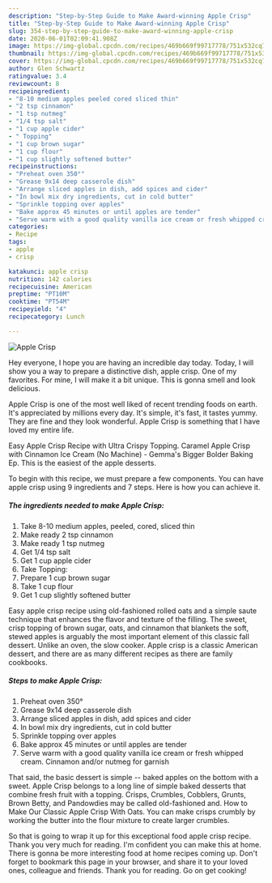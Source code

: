 ```yaml
---
description: "Step-by-Step Guide to Make Award-winning Apple Crisp"
title: "Step-by-Step Guide to Make Award-winning Apple Crisp"
slug: 354-step-by-step-guide-to-make-award-winning-apple-crisp
date: 2020-06-01T02:09:41.908Z
image: https://img-global.cpcdn.com/recipes/469b669f99717778/751x532cq70/apple-crisp-recipe-main-photo.jpg
thumbnail: https://img-global.cpcdn.com/recipes/469b669f99717778/751x532cq70/apple-crisp-recipe-main-photo.jpg
cover: https://img-global.cpcdn.com/recipes/469b669f99717778/751x532cq70/apple-crisp-recipe-main-photo.jpg
author: Glen Schwartz
ratingvalue: 3.4
reviewcount: 8
recipeingredient:
- "8-10 medium apples peeled cored sliced thin"
- "2 tsp cinnamon"
- "1 tsp nutmeg"
- "1/4 tsp salt"
- "1 cup apple cider"
- " Topping"
- "1 cup brown sugar"
- "1 cup flour"
- "1 cup slightly softened butter"
recipeinstructions:
- "Preheat oven 350°"
- "Grease 9x14 deep casserole dish"
- "Arrange sliced apples in dish, add spices and cider"
- "In bowl mix dry ingredients, cut in cold butter"
- "Sprinkle topping over apples"
- "Bake approx 45 minutes or until apples are tender"
- "Serve warm with a good quality vanilla ice cream or fresh whipped cream. Cinnamon and/or nutmeg for garnish"
categories:
- Recipe
tags:
- apple
- crisp

katakunci: apple crisp 
nutrition: 142 calories
recipecuisine: American
preptime: "PT10M"
cooktime: "PT54M"
recipeyield: "4"
recipecategory: Lunch

---
```



![Apple Crisp](https://img-global.cpcdn.com/recipes/469b669f99717778/751x532cq70/apple-crisp-recipe-main-photo.jpg)

Hey everyone, I hope you are having an incredible day today. Today, I will show you a way to prepare a distinctive dish, apple crisp. One of my favorites. For mine, I will make it a bit unique. This is gonna smell and look delicious.

Apple Crisp is one of the most well liked of recent trending foods on earth. It's appreciated by millions every day. It's simple, it's fast, it tastes yummy. They are fine and they look wonderful. Apple Crisp is something that I have loved my entire life.

Easy Apple Crisp Recipe with Ultra Crispy Topping. Caramel Apple Crisp with Cinnamon Ice Cream (No Machine) - Gemma&#39;s Bigger Bolder Baking Ep. This is the easiest of the apple desserts.


To begin with this recipe, we must prepare a few components. You can have apple crisp using 9 ingredients and 7 steps. Here is how you can achieve it.

##### The ingredients needed to make Apple Crisp:

1. Take 8-10 medium apples, peeled, cored, sliced thin
1. Make ready 2 tsp cinnamon
1. Make ready 1 tsp nutmeg
1. Get 1/4 tsp salt
1. Get 1 cup apple cider
1. Take  Topping:
1. Prepare 1 cup brown sugar
1. Take 1 cup flour
1. Get 1 cup slightly softened butter


Easy apple crisp recipe using old-fashioned rolled oats and a simple saute technique that enhances the flavor and texture of the filling. The sweet, crisp topping of brown sugar, oats, and cinnamon that blankets the soft, stewed apples is arguably the most important element of this classic fall dessert. Unlike an oven, the slow cooker. Apple crisp is a classic American dessert, and there are as many different recipes as there are family cookbooks. 

##### Steps to make Apple Crisp:

1. Preheat oven 350°
1. Grease 9x14 deep casserole dish
1. Arrange sliced apples in dish, add spices and cider
1. In bowl mix dry ingredients, cut in cold butter
1. Sprinkle topping over apples
1. Bake approx 45 minutes or until apples are tender
1. Serve warm with a good quality vanilla ice cream or fresh whipped cream. Cinnamon and/or nutmeg for garnish


That said, the basic dessert is simple -- baked apples on the bottom with a sweet. Apple Crisp belongs to a long line of simple baked desserts that combine fresh fruit with a topping. Crisps, Crumbles, Cobblers, Grunts, Brown Betty, and Pandowdies may be called old-fashioned and. How to Make Our Classic Apple Crisp With Oats. You can make crisps crumbly by working the butter into the flour mixture to create larger crumbles. 

So that is going to wrap it up for this exceptional food apple crisp recipe. Thank you very much for reading. I'm confident you can make this at home. There is gonna be more interesting food at home recipes coming up. Don't forget to bookmark this page in your browser, and share it to your loved ones, colleague and friends. Thank you for reading. Go on get cooking!
